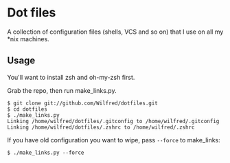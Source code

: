 # Dot files

A collection of configuration files (shells, VCS and so on) that I use
on all my *nix machines.

## Usage

You'll want to install zsh and oh-my-zsh first.

Grab the repo, then run make_links.py.

    $ git clone git://github.com/Wilfred/dotfiles.git
    $ cd dotfiles
    $ ./make_links.py
    Linking /home/wilfred/dotfiles/.gitconfig to /home/wilfred/.gitconfig
    Linking /home/wilfred/dotfiles/.zshrc to /home/wilfred/.zshrc
    
If you have old configuration you want to wipe, pass `--force` to make_links:

    $ ./make_links.py --force
